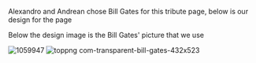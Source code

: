 Alexandro and Andrean chose Bill Gates for this tribute page, below  is our design for the page


Below the design image is the Bill Gates' picture that we use


![1059947](https://user-images.githubusercontent.com/91466410/139037504-197bfcb5-f855-4c27-9068-f5132622bad9.jpg)
![toppng com-transparent-bill-gates-432x523](https://user-images.githubusercontent.com/91466410/139046133-80947776-8526-41c7-9f05-db881587c999.png)
